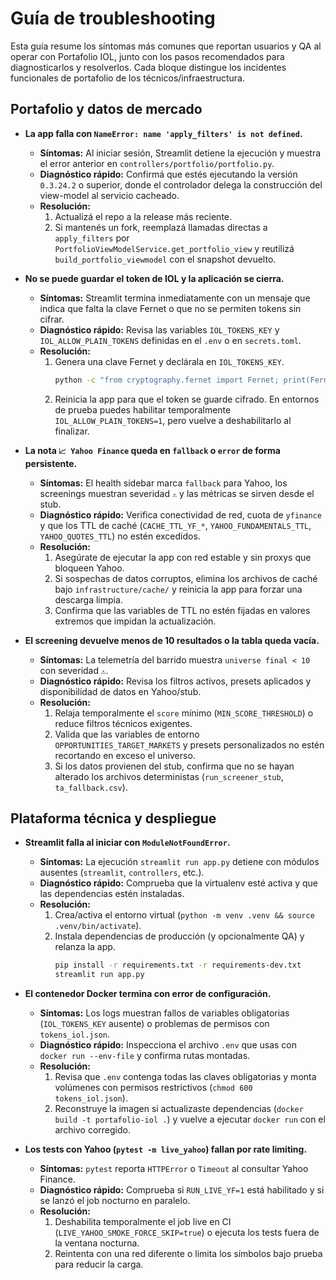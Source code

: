 # Guía de troubleshooting

Esta guía resume los síntomas más comunes que reportan usuarios y QA al operar con Portafolio IOL, junto con los pasos recomendados para diagnosticarlos y resolverlos. Cada bloque distingue los incidentes funcionales de portafolio de los técnicos/infraestructura.

## Portafolio y datos de mercado

- **La app falla con `NameError: name 'apply_filters' is not defined`.**
  - **Síntomas:** Al iniciar sesión, Streamlit detiene la ejecución y
    muestra el error anterior en `controllers/portfolio/portfolio.py`.
  - **Diagnóstico rápido:** Confirmá que estés ejecutando la versión
    `0.3.24.2` o superior, donde el controlador delega la construcción
    del view-model al servicio cacheado.
  - **Resolución:**
    1. Actualizá el repo a la release más reciente.
    2. Si mantenés un fork, reemplazá llamadas directas a
       `apply_filters` por `PortfolioViewModelService.get_portfolio_view`
       y reutilizá `build_portfolio_viewmodel` con el snapshot devuelto.

- **No se puede guardar el token de IOL y la aplicación se cierra.**
  - **Síntomas:** Streamlit termina inmediatamente con un mensaje que indica que falta la clave Fernet o que no se permiten tokens sin cifrar.
  - **Diagnóstico rápido:** Revisa las variables `IOL_TOKENS_KEY` y `IOL_ALLOW_PLAIN_TOKENS` definidas en el `.env` o en `secrets.toml`.
  - **Resolución:**
    1. Genera una clave Fernet y declárala en `IOL_TOKENS_KEY`.
       ```bash
       python -c "from cryptography.fernet import Fernet; print(Fernet.generate_key().decode())"
       ```
    2. Reinicia la app para que el token se guarde cifrado. En entornos de prueba puedes habilitar temporalmente `IOL_ALLOW_PLAIN_TOKENS=1`, pero vuelve a deshabilitarlo al finalizar.

- **La nota `📈 Yahoo Finance` queda en `fallback` o `error` de forma persistente.**
  - **Síntomas:** El health sidebar marca `fallback` para Yahoo, los screenings muestran severidad `⚠️` y las métricas se sirven desde el stub.
  - **Diagnóstico rápido:** Verifica conectividad de red, cuota de `yfinance` y que los TTL de caché (`CACHE_TTL_YF_*`, `YAHOO_FUNDAMENTALS_TTL`, `YAHOO_QUOTES_TTL`) no estén excedidos.
  - **Resolución:**
    1. Asegúrate de ejecutar la app con red estable y sin proxys que bloqueen Yahoo.
    2. Si sospechas de datos corruptos, elimina los archivos de caché bajo `infrastructure/cache/` y reinicia la app para forzar una descarga limpia.
    3. Confirma que las variables de TTL no estén fijadas en valores extremos que impidan la actualización.

- **El screening devuelve menos de 10 resultados o la tabla queda vacía.**
  - **Síntomas:** La telemetría del barrido muestra `universe final < 10` con severidad `⚠️`.
  - **Diagnóstico rápido:** Revisa los filtros activos, presets aplicados y disponibilidad de datos en Yahoo/stub.
  - **Resolución:**
    1. Relaja temporalmente el `score` mínimo (`MIN_SCORE_THRESHOLD`) o reduce filtros técnicos exigentes.
    2. Valida que las variables de entorno `OPPORTUNITIES_TARGET_MARKETS` y presets personalizados no estén recortando en exceso el universo.
    3. Si los datos provienen del stub, confirma que no se hayan alterado los archivos deterministas (`run_screener_stub`, `ta_fallback.csv`).

## Plataforma técnica y despliegue

- **Streamlit falla al iniciar con `ModuleNotFoundError`.**
  - **Síntomas:** La ejecución `streamlit run app.py` detiene con módulos ausentes (`streamlit`, `controllers`, etc.).
  - **Diagnóstico rápido:** Comprueba que la virtualenv esté activa y que las dependencias estén instaladas.
  - **Resolución:**
    1. Crea/activa el entorno virtual (`python -m venv .venv && source .venv/bin/activate`).
    2. Instala dependencias de producción (y opcionalmente QA) y relanza la app.
       ```bash
       pip install -r requirements.txt -r requirements-dev.txt
       streamlit run app.py
       ```

- **El contenedor Docker termina con error de configuración.**
  - **Síntomas:** Los logs muestran fallos de variables obligatorias (`IOL_TOKENS_KEY` ausente) o problemas de permisos con `tokens_iol.json`.
  - **Diagnóstico rápido:** Inspecciona el archivo `.env` que usas con `docker run --env-file` y confirma rutas montadas.
  - **Resolución:**
    1. Revisa que `.env` contenga todas las claves obligatorias y monta volúmenes con permisos restrictivos (`chmod 600 tokens_iol.json`).
    2. Reconstruye la imagen si actualizaste dependencias (`docker build -t portafolio-iol .`) y vuelve a ejecutar `docker run` con el archivo corregido.

- **Los tests con Yahoo (`pytest -m live_yahoo`) fallan por rate limiting.**
  - **Síntomas:** `pytest` reporta `HTTPError` o `Timeout` al consultar Yahoo Finance.
  - **Diagnóstico rápido:** Comprueba si `RUN_LIVE_YF=1` está habilitado y si se lanzó el job nocturno en paralelo.
  - **Resolución:**
    1. Deshabilita temporalmente el job live en CI (`LIVE_YAHOO_SMOKE_FORCE_SKIP=true`) o ejecuta los tests fuera de la ventana nocturna.
    2. Reintenta con una red diferente o limita los símbolos bajo prueba para reducir la carga.

